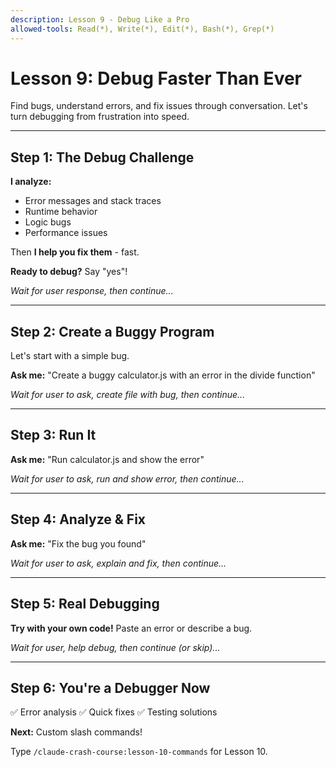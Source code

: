 ```yaml
---
description: Lesson 9 - Debug Like a Pro
allowed-tools: Read(*), Write(*), Edit(*), Bash(*), Grep(*)
---
```


# Lesson 9: Debug Faster Than Ever

Find bugs, understand errors, and fix issues through conversation. Let's turn debugging from frustration into speed.

---

## Step 1: The Debug Challenge

**I analyze:**
- Error messages and stack traces
- Runtime behavior
- Logic bugs
- Performance issues

Then **I help you fix them** - fast.

**Ready to debug?** Say "yes"!

*Wait for user response, then continue...*

---

## Step 2: Create a Buggy Program

Let's start with a simple bug.

**Ask me:** "Create a buggy calculator.js with an error in the divide function"

*Wait for user to ask, create file with bug, then continue...*

---

## Step 3: Run It

**Ask me:** "Run calculator.js and show the error"

*Wait for user to ask, run and show error, then continue...*

---

## Step 4: Analyze & Fix

**Ask me:** "Fix the bug you found"

*Wait for user to ask, explain and fix, then continue...*

---

## Step 5: Real Debugging

**Try with your own code!** Paste an error or describe a bug.

*Wait for user, help debug, then continue (or skip)...*

---

## Step 6: You're a Debugger Now

✅ Error analysis
✅ Quick fixes
✅ Testing solutions

**Next:** Custom slash commands!

Type `/claude-crash-course:lesson-10-commands` for Lesson 10.
